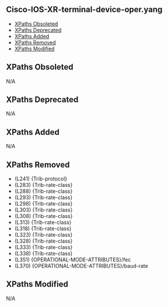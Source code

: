 ## Cisco-IOS-XR-terminal-device-oper.yang

- [XPaths Obsoleted](#xpaths-obsoleted)
- [XPaths Deprecated](#xpaths-deprecated)
- [XPaths Added](#xpaths-added)
- [XPaths Removed](#xpaths-removed)
- [XPaths Modified](#xpaths-modified)

## XPaths Obsoleted

N/A

## XPaths Deprecated

N/A

## XPaths Added

N/A

## XPaths Removed

- (L241)	{Trib-protocol}
- (L283)	{Trib-rate-class}
- (L288)	{Trib-rate-class}
- (L293)	{Trib-rate-class}
- (L298)	{Trib-rate-class}
- (L303)	{Trib-rate-class}
- (L308)	{Trib-rate-class}
- (L313)	{Trib-rate-class}
- (L318)	{Trib-rate-class}
- (L323)	{Trib-rate-class}
- (L328)	{Trib-rate-class}
- (L333)	{Trib-rate-class}
- (L338)	{Trib-rate-class}
- (L351)	{OPERATIONAL-MODE-ATTRIBUTES}/fec
- (L370)	{OPERATIONAL-MODE-ATTRIBUTES}/baud-rate

## XPaths Modified

N/A

